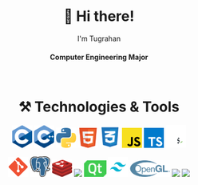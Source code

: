 <h1 align="center">👋 Hi there!</h1>
<p align="center">I'm Tugrahan</p>
<h4 align="center">Computer Engineering Major</h4>
<br>
<h1 align="center">⚒️ Technologies & Tools</h1>
<p align="center">
<img src="https://raw.githubusercontent.com/kadir014/kadir014.github.io/master/assets/clogo.png" width=40>
<img src="https://raw.githubusercontent.com/kadir014/kadir014.github.io/master/assets/cpplogo.png" width=40>
<img src="https://raw.githubusercontent.com/kadir014/kadir014.github.io/master/assets/pythonlogo.png" width=40>
<img src="https://raw.githubusercontent.com/kadir014/kadir014.github.io/master/assets/htmllogo.png" width=40>
<img src="https://raw.githubusercontent.com/kadir014/kadir014.github.io/master/assets/csslogo.png" width=40>
<img src="https://raw.githubusercontent.com/kadir014/kadir014.github.io/master/assets/jslogo.png" width=40>
<img src="https://raw.githubusercontent.com/kadir014/kadir014.github.io/master/assets/tslogo.png" width=40>
<img src="https://raw.githubusercontent.com/kadir014/kadir014.github.io/master/assets/bash.png" width=40>
</p>
<p align="center">
<img src="https://raw.githubusercontent.com/kadir014/kadir014.github.io/master/assets/git.png" width=40>
<img src="https://raw.githubusercontent.com/kadir014/kadir014.github.io/master/assets/postgrelogo.png" width=40>
<img src="https://raw.githubusercontent.com/kadir014/kadir014.github.io/master/assets/redislogo.png" width=40>
<img src="https://cdn.icon-icons.com/icons2/2415/PNG/512/mongodb_original_logo_icon_146424.png" width=40>
<img src="https://raw.githubusercontent.com/kadir014/kadir014.github.io/master/assets/qtlogo.png" width=45>
<img src="https://raw.githubusercontent.com/kadir014/kadir014.github.io/master/assets/tailwind.png" width=40>
<img src="https://raw.githubusercontent.com/kadir014/kadir014.github.io/master/assets/opengllogo.png" width=80>
<img src="https://avatars.githubusercontent.com/u/26459939?s=200&v=4" width=40>
<img src="https://raw.githubusercontent.com/wiki/opencv/opencv/logo/OpenCV_logo_no_text.png" width=40>
</p>
<br>
